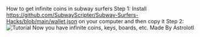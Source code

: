 How to get infinite coins in subway surfers
Step 1: 
Install https://github.com/SubwayScripter/Subway-Surfers-Hacks/blob/main/wallet.json on your computer and then copy it
Step 2:
![Tutorial](https://github.com/SubwayScripter/Subway-Surfers-Hacks/assets/159185277/80c86e50-1fb0-4ee9-a706-d3b1f9797540)
Now you have infinite coins, keys, boards, etc.
Made By Astrolotl
